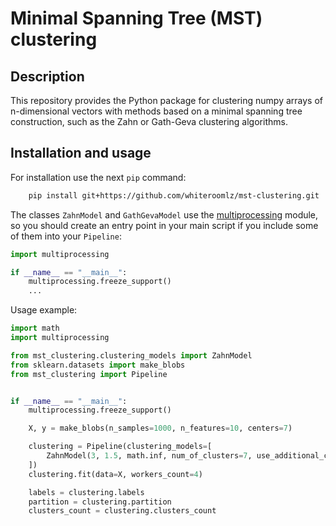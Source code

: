 # Minimal Spanning Tree (MST) clustering

## Description

This repository provides the Python package for clustering numpy arrays of n-dimensional vectors with methods based on a
minimal spanning tree construction, such as the Zahn or Gath-Geva clustering algorithms.

## Installation and usage

For installation use the next `pip` command:

```bash
    pip install git+https://github.com/whiteroomlz/mst-clustering.git
```

The classes `ZahnModel` and `GathGevaModel` use the [multiprocessing](https://docs.python.org/3/library/multiprocessing.html)
module, so you should create an entry point in your main script if you include some of them into your `Pipeline`:

```python
import multiprocessing

if __name__ == "__main__":
    multiprocessing.freeze_support()
    ...
```

Usage example:

```python
import math
import multiprocessing

from mst_clustering.clustering_models import ZahnModel
from sklearn.datasets import make_blobs
from mst_clustering import Pipeline


if __name__ == "__main__":
    multiprocessing.freeze_support()

    X, y = make_blobs(n_samples=1000, n_features=10, centers=7)

    clustering = Pipeline(clustering_models=[
        ZahnModel(3, 1.5, math.inf, num_of_clusters=7, use_additional_criterion=False),
    ])
    clustering.fit(data=X, workers_count=4)

    labels = clustering.labels
    partition = clustering.partition
    clusters_count = clustering.clusters_count
```
